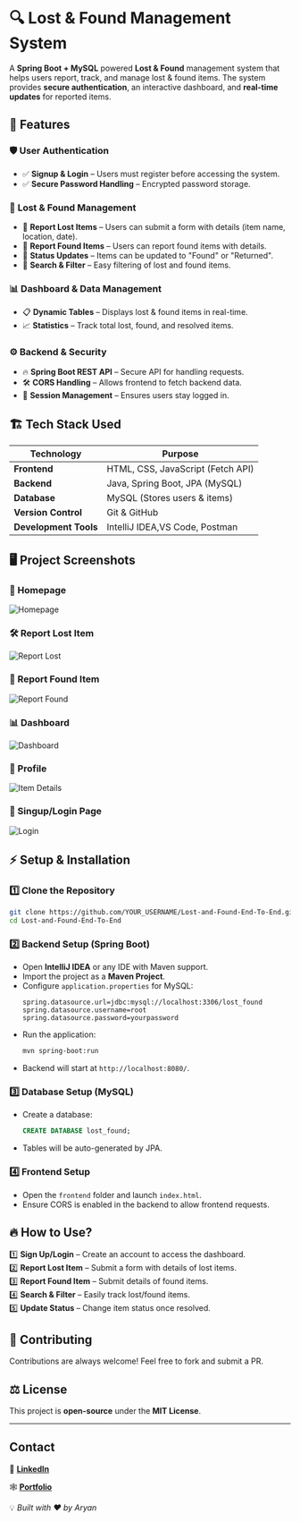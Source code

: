 # 🔍 Lost & Found Management System  

A **Spring Boot + MySQL** powered **Lost & Found** management system that helps users report, track, and manage lost & found items. The system provides **secure authentication**, an interactive dashboard, and **real-time updates** for reported items.  

## 🚀 Features  

### 🛡️ **User Authentication**  
- ✅ **Signup & Login** – Users must register before accessing the system.  
- ✅ **Secure Password Handling** – Encrypted password storage.  

### 🔎 **Lost & Found Management**  
- 📝 **Report Lost Items** – Users can submit a form with details (item name, location, date).  
- 🎯 **Report Found Items** – Users can report found items with details.  
- 🔄 **Status Updates** – Items can be updated to "Found" or "Returned".  
- 📌 **Search & Filter** – Easy filtering of lost and found items.  

### 📊 **Dashboard & Data Management**  
- 📋 **Dynamic Tables** – Displays lost & found items in real-time.  
- 📈 **Statistics** – Track total lost, found, and resolved items.  

### ⚙️ **Backend & Security**  
- 🔥 **Spring Boot REST API** – Secure API for handling requests.  
- 🛠️ **CORS Handling** – Allows frontend to fetch backend data.  
- 🔐 **Session Management** – Ensures users stay logged in.  

## 🏗️ **Tech Stack Used**  

| Technology      | Purpose                      |
|---------------|------------------------------|
| **Frontend**   | HTML, CSS, JavaScript (Fetch API) |
| **Backend**    | Java, Spring Boot, JPA (MySQL) |
| **Database**   | MySQL (Stores users & items) |
| **Version Control** | Git & GitHub |
| **Development Tools** | IntelliJ IDEA,VS Code, Postman |

## 🖥️ **Project Screenshots**  

### 📌 Homepage  
![Homepage](assets/Home.png)  

### 🛠️ Report Lost Item  
![Report Lost](assets/Lost.png)  

### 🎯 Report Found Item  
![Report Found](assets/Found.png)  

### 📊 Dashboard  
![Dashboard](assets/dashboard.png)  

### 👤 Profile  
![Item Details](assets/Profile.png)

### 🔐 Singup/Login Page  
![Login](assets/singup.png)  

## ⚡ **Setup & Installation**  

### 1️⃣ **Clone the Repository**  
```bash
git clone https://github.com/YOUR_USERNAME/Lost-and-Found-End-To-End.git
cd Lost-and-Found-End-To-End
```

### 2️⃣ **Backend Setup (Spring Boot)**  
- Open **IntelliJ IDEA** or any IDE with Maven support.  
- Import the project as a **Maven Project**.  
- Configure `application.properties` for MySQL:  
  ```properties
  spring.datasource.url=jdbc:mysql://localhost:3306/lost_found
  spring.datasource.username=root
  spring.datasource.password=yourpassword
  ```
- Run the application:  
  ```bash
  mvn spring-boot:run
  ```
- Backend will start at `http://localhost:8080/`.  

### 3️⃣ **Database Setup (MySQL)**  
- Create a database:  
  ```sql
  CREATE DATABASE lost_found;
  ```
- Tables will be auto-generated by JPA.  

### 4️⃣ **Frontend Setup**  
- Open the `frontend` folder and launch `index.html`.  
- Ensure CORS is enabled in the backend to allow frontend requests.  

## 🔥 **How to Use?**  

1️⃣ **Sign Up/Login** – Create an account to access the dashboard.  
2️⃣ **Report Lost Item** – Submit a form with details of lost items.  
3️⃣ **Report Found Item** – Submit details of found items.  
4️⃣ **Search & Filter** – Easily track lost/found items.  
5️⃣ **Update Status** – Change item status once resolved.  

## 🤝 **Contributing**  
Contributions are always welcome! Feel free to fork and submit a PR.  

## ⚖️ **License**  
This project is **open-source** under the **MIT License**.  

---

## Contact
📧 **[LinkedIn](https://linkedin.com/in/saiaryansahoo)**

🕸️ **[Portfolio](https://aryansahoo.me)**
  
💡 *Built with ❤️ by Aryan*  
